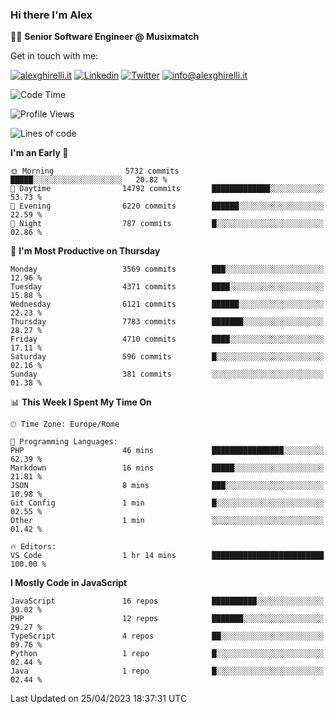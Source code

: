 ### Hi there I'm Alex

👨‍💻 __Senior Software Engineer @ Musixmatch__

Get in touch with me:

[![alexghirelli.it](https://img.shields.io/static/v1?label=alexghirelli.it&message=%20&color=red&logo=&style=flat-square&logoColor=white)](https://www.alexghirelli.it/)
[![Linkedin](https://img.shields.io/static/v1?label=Linkedin&message=%20&color=blue&logo=Linkedin&style=flat-square&logoColor=white)](https://linkedin.com/in/alexghirelli)
[![Twitter](https://img.shields.io/static/v1?label=Twitter&message=%20&color=blue&logo=Twitter&style=flat-square&logoColor=white)](https://twitter.com/alexGhirelli)
[![info@alexghirelli.it](https://img.shields.io/static/v1?label=info@alexghirelli.it&message=%20&color=red&logo=gmail&style=flat-square&logoColor=white)](mailto:info@alexghirelli.it)

<!--START_SECTION:waka-->
![Code Time](http://img.shields.io/badge/Code%20Time-7%2C441%20hrs%202%20mins-blue)

![Profile Views](http://img.shields.io/badge/Profile%20Views-0-blue)

![Lines of code](https://img.shields.io/badge/From%20Hello%20World%20I%27ve%20Written-37.6%20million%20lines%20of%20code-blue)

**I'm an Early 🐤** 

```text
🌞 Morning                5732 commits        █████░░░░░░░░░░░░░░░░░░░░   20.82 % 
🌆 Daytime                14792 commits       █████████████░░░░░░░░░░░░   53.73 % 
🌃 Evening                6220 commits        ██████░░░░░░░░░░░░░░░░░░░   22.59 % 
🌙 Night                  787 commits         █░░░░░░░░░░░░░░░░░░░░░░░░   02.86 % 
```
📅 **I'm Most Productive on Thursday** 

```text
Monday                   3569 commits        ███░░░░░░░░░░░░░░░░░░░░░░   12.96 % 
Tuesday                  4371 commits        ████░░░░░░░░░░░░░░░░░░░░░   15.88 % 
Wednesday                6121 commits        ██████░░░░░░░░░░░░░░░░░░░   22.23 % 
Thursday                 7783 commits        ███████░░░░░░░░░░░░░░░░░░   28.27 % 
Friday                   4710 commits        ████░░░░░░░░░░░░░░░░░░░░░   17.11 % 
Saturday                 596 commits         █░░░░░░░░░░░░░░░░░░░░░░░░   02.16 % 
Sunday                   381 commits         ░░░░░░░░░░░░░░░░░░░░░░░░░   01.38 % 
```


📊 **This Week I Spent My Time On** 

```text
🕑︎ Time Zone: Europe/Rome

💬 Programming Languages: 
PHP                      46 mins             ████████████████░░░░░░░░░   62.39 % 
Markdown                 16 mins             █████░░░░░░░░░░░░░░░░░░░░   21.81 % 
JSON                     8 mins              ███░░░░░░░░░░░░░░░░░░░░░░   10.98 % 
Git Config               1 min               █░░░░░░░░░░░░░░░░░░░░░░░░   02.55 % 
Other                    1 min               ░░░░░░░░░░░░░░░░░░░░░░░░░   01.42 % 

🔥 Editors: 
VS Code                  1 hr 14 mins        █████████████████████████   100.00 % 
```

**I Mostly Code in JavaScript** 

```text
JavaScript               16 repos            ██████████░░░░░░░░░░░░░░░   39.02 % 
PHP                      12 repos            ███████░░░░░░░░░░░░░░░░░░   29.27 % 
TypeScript               4 repos             ██░░░░░░░░░░░░░░░░░░░░░░░   09.76 % 
Python                   1 repo              █░░░░░░░░░░░░░░░░░░░░░░░░   02.44 % 
Java                     1 repo              █░░░░░░░░░░░░░░░░░░░░░░░░   02.44 % 
```




 Last Updated on 25/04/2023 18:37:31 UTC
<!--END_SECTION:waka-->
